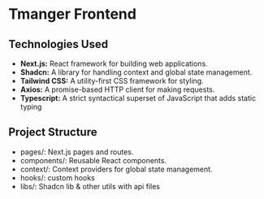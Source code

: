 # Tmanger Frontend


## Technologies Used

- **Next.js:** React framework for building web applications.
- **Shadcn:** A library for handling context and global state management.
- **Tailwind CSS:** A utility-first CSS framework for styling.
- **Axios:** A promise-based HTTP client for making requests.
- **Typescript:** A strict syntactical superset of JavaScript that adds static typing



## Project Structure
- pages/: Next.js pages and routes.
- components/: Reusable React components.
- context/: Context providers for global state management.
- hooks/: custom hooks
- libs/: Shadcn lib & other utils with api files

